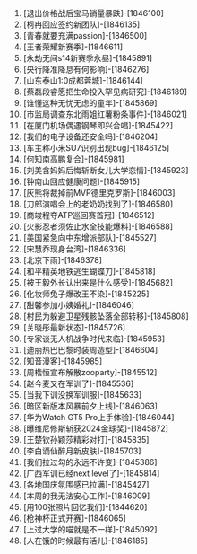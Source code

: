 
1. [退出价格战后宝马销量暴跌]-[1846100]
1. [柯冉回应签约新团队]-[1846135]
1. [青春就要充满passion]-[1846500]
1. [王者荣耀新赛季]-[1846611]
1. [永劫无间s14新赛季永昼]-[1845891]
1. [央行降准降息有何影响]-[1846276]
1. [山东泰山1:0成都蓉城]-[1846144]
1. [蔡磊段睿愿把生命投入罕见病研究]-[1846189]
1. [谁懂这种无忧无虑的童年]-[1845869]
1. [市监局调查东北雨姐红薯粉条事件]-[1846021]
1. [在厦门机场偶遇钢琴即兴合唱]-[1845422]
1. [我们的电子设备还安全吗]-[1846204]
1. [车主称小米SU7识别出现bug]-[1846125]
1. [何知南高鹏复合]-[1845981]
1. [刘美含妈妈后悔斩断女儿大学恋情]-[1845923]
1. [钟南山回应健康问题]-[1845915]
1. [灰熊将裁掉前MVP德里克罗斯]-[1846003]
1. [刀郎演唱会上的老奶奶找到了]-[1846580]
1. [商竣程夺ATP巡回赛首冠]-[1846512]
1. [火影忍者须佐止水全技能爆料]-[1846588]
1. [美国紧急向中东增派部队]-[1845527]
1. [宋慧乔现身台湾]-[1846336]
1. [北京下雨]-[1846378]
1. [和平精英地铁逃生蝴蝶刀]-[1845818]
1. [被王毅外长认出来是什么感受]-[1845682]
1. [化妆师兔子爆改王不染]-[1845225]
1. [甜馨参加小姨婚礼]-[1846046]
1. [村民为躲避卫星残骸坠落全部转移]-[1845808]
1. [关晓彤最新状态]-[1845726]
1. [专家谈无人机战争时代来临]-[1845953]
1. [迪丽热巴巴黎时装周造型]-[1846604]
1. [知音漫客]-[1845985]
1. [周楷恒宣布解散zooparty]-[1845512]
1. [赵今麦又在军训了]-[1845536]
1. [当我下训没换军训服]-[1845633]
1. [暗区新版本风暴前夕上线]-[1846063]
1. [华为Watch GT5 Pro上手体验]-[1846044]
1. [曝维尼修斯斩获2024金球奖]-[1845872]
1. [王楚钦孙颖莎精彩对打]-[1845835]
1. [李白谪仙醉月新皮肤]-[1845703]
1. [我们拉过勾的永远不许变]-[1845386]
1. [广西军训已经next level了]-[1845814]
1. [各地国庆氛围感已拉满]-[1845427]
1. [本周的我无法安心工作]-[1846009]
1. [用100张照片回忆我们]-[1844620]
1. [枪神杯正式开赛]-[1846065]
1. [上过大学的喵就是不一样]-[1845092]
1. [人在饿的时候最有活儿]-[1846185]